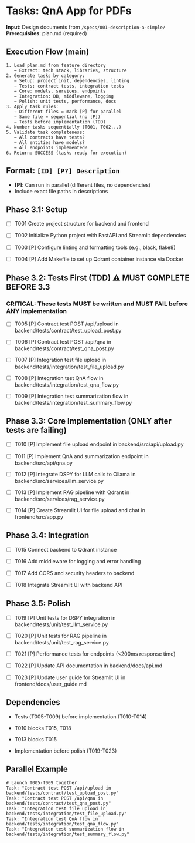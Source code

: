 # Tasks: QnA App for PDFs

**Input**: Design documents from `/specs/001-description-a-simple/`
**Prerequisites**: plan.md (required)

## Execution Flow (main)

```plaintext
1. Load plan.md from feature directory
   → Extract: tech stack, libraries, structure
2. Generate tasks by category:
   → Setup: project init, dependencies, linting
   → Tests: contract tests, integration tests
   → Core: models, services, endpoints
   → Integration: DB, middleware, logging
   → Polish: unit tests, performance, docs
3. Apply task rules:
   → Different files = mark [P] for parallel
   → Same file = sequential (no [P])
   → Tests before implementation (TDD)
4. Number tasks sequentially (T001, T002...)
5. Validate task completeness:
   → All contracts have tests?
   → All entities have models?
   → All endpoints implemented?
6. Return: SUCCESS (tasks ready for execution)
```

## Format: `[ID] [P?] Description`

- **[P]**: Can run in parallel (different files, no dependencies)
- Include exact file paths in descriptions

## Phase 3.1: Setup

- [ ] T001 Create project structure for backend and frontend

- [ ] T002 Initialize Python project with FastAPI and Streamlit dependencies

- [ ] T003 [P] Configure linting and formatting tools (e.g., black, flake8)

- [ ] T004 [P] Add Makefile to set up Qdrant container instance via Docker

## Phase 3.2: Tests First (TDD) ⚠️ MUST COMPLETE BEFORE 3.3

### CRITICAL: These tests MUST be written and MUST FAIL before ANY implementation

- [ ] T005 [P] Contract test POST /api/upload in backend/tests/contract/test_upload_post.py

- [ ] T006 [P] Contract test POST /api/qna in backend/tests/contract/test_qna_post.py

- [ ] T007 [P] Integration test file upload in backend/tests/integration/test_file_upload.py

- [ ] T008 [P] Integration test QnA flow in backend/tests/integration/test_qna_flow.py

- [ ] T009 [P] Integration test summarization flow in backend/tests/integration/test_summary_flow.py

## Phase 3.3: Core Implementation (ONLY after tests are failing)

- [ ] T010 [P] Implement file upload endpoint in backend/src/api/upload.py

- [ ] T011 [P] Implement QnA and summarization endpoint in backend/src/api/qna.py

- [ ] T012 [P] Integrate DSPY for LLM calls to Ollama in backend/src/services/llm_service.py

- [ ] T013 [P] Implement RAG pipeline with Qdrant in backend/src/services/rag_service.py

- [ ] T014 [P] Create Streamlit UI for file upload and chat in frontend/src/app.py

## Phase 3.4: Integration

- [ ] T015 Connect backend to Qdrant instance

- [ ] T016 Add middleware for logging and error handling

- [ ] T017 Add CORS and security headers to backend

- [ ] T018 Integrate Streamlit UI with backend API

## Phase 3.5: Polish

- [ ] T019 [P] Unit tests for DSPY integration in backend/tests/unit/test_llm_service.py

- [ ] T020 [P] Unit tests for RAG pipeline in backend/tests/unit/test_rag_service.py

- [ ] T021 [P] Performance tests for endpoints (<200ms response time)

- [ ] T022 [P] Update API documentation in backend/docs/api.md

- [ ] T023 [P] Update user guide for Streamlit UI in frontend/docs/user_guide.md

## Dependencies

- Tests (T005-T009) before implementation (T010-T014)

- T010 blocks T015, T018

- T013 blocks T015

- Implementation before polish (T019-T023)

## Parallel Example

```plaintext
# Launch T005-T009 together:
Task: "Contract test POST /api/upload in backend/tests/contract/test_upload_post.py"
Task: "Contract test POST /api/qna in backend/tests/contract/test_qna_post.py"
Task: "Integration test file upload in backend/tests/integration/test_file_upload.py"
Task: "Integration test QnA flow in backend/tests/integration/test_qna_flow.py"
Task: "Integration test summarization flow in backend/tests/integration/test_summary_flow.py"
```
